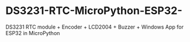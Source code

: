 # DS3231-RTC-MicroPython-ESP32-
DS3231 RTC module + Encoder + LCD2004 + Buzzer + Windows App for ESP32 in MicroPython

